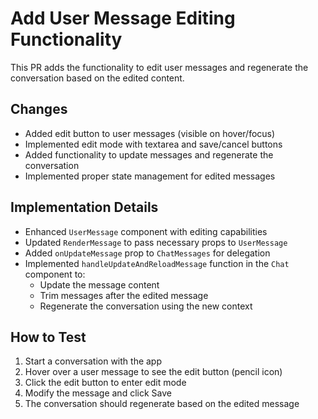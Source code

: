 # Add User Message Editing Functionality

This PR adds the functionality to edit user messages and regenerate the conversation based on the edited content.

## Changes

- Added edit button to user messages (visible on hover/focus)
- Implemented edit mode with textarea and save/cancel buttons
- Added functionality to update messages and regenerate the conversation
- Implemented proper state management for edited messages

## Implementation Details

- Enhanced `UserMessage` component with editing capabilities
- Updated `RenderMessage` to pass necessary props to `UserMessage`
- Added `onUpdateMessage` prop to `ChatMessages` for delegation
- Implemented `handleUpdateAndReloadMessage` function in the `Chat` component to:
  - Update the message content
  - Trim messages after the edited message
  - Regenerate the conversation using the new context

## How to Test

1. Start a conversation with the app
2. Hover over a user message to see the edit button (pencil icon)
3. Click the edit button to enter edit mode
4. Modify the message and click Save
5. The conversation should regenerate based on the edited message
